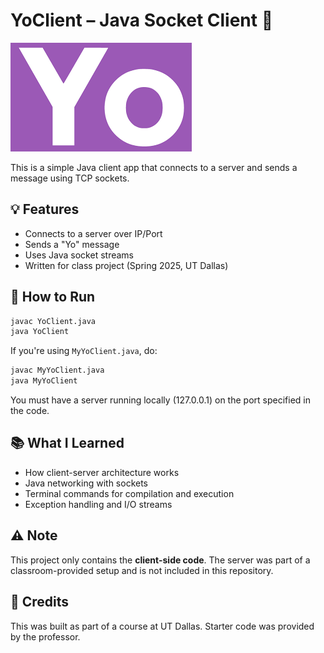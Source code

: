 # YoClient – Java Socket Client 🔌

![Logo](yo.png)

This is a simple Java client app that connects to a server and sends a message using TCP sockets.

## 💡 Features
- Connects to a server over IP/Port
- Sends a "Yo" message
- Uses Java socket streams
- Written for class project (Spring 2025, UT Dallas)

## 🚀 How to Run

```bash
javac YoClient.java
java YoClient
```

If you're using `MyYoClient.java`, do:

```bash
javac MyYoClient.java
java MyYoClient
```

You must have a server running locally (127.0.0.1) on the port specified in the code.

## 📚 What I Learned
- How client-server architecture works
- Java networking with sockets
- Terminal commands for compilation and execution
- Exception handling and I/O streams

## ⚠️ Note
This project only contains the **client-side code**. The server was part of a classroom-provided setup and is not included in this repository.

## 🙏 Credits
This was built as part of a course at UT Dallas. Starter code was provided by the professor.
